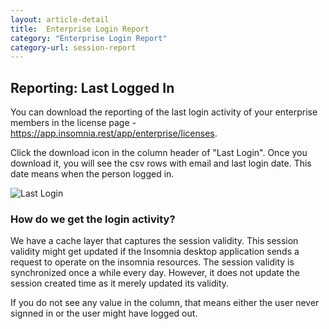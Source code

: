 ```yaml
---
layout: article-detail
title:  Enterprise Login Report
category: "Enterprise Login Report"
category-url: session-report
---
```

## Reporting: Last Logged In
You can download the reporting of the last login activity of your enterprise members in the license page - https://app.insomnia.rest/app/enterprise/licenses.

Click the download icon in the column header of "Last Login". Once you download it, you will see the csv rows with email and last login date. This date means when the person logged in.

![Last Login](/assets/images/session-last-login.png)

### How do we get the login activity?
We have a cache layer that captures the session validity. This session validity might get updated if the Insomnia desktop application sends a request to operate on the insomnia resources. The session validity is synchronized once a while every day. However, it does not update the session created time as it merely updated its validity.

If you do not see any value in the column, that means either the user never signned in or the user might have logged out.